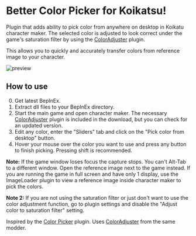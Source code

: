 # Better Color Picker for Koikatsu!
Plugin that adds ability to pick color from anywhere on desktop in Koikatu character maker. The selected color is adjusted to look correct under the game's saturation filter by using the [ColorAdjuster](https://koikoi.happy.nu/#!plugin_color_adjuster.md) plugin.

This allows you to quickly and accurately transfer colors from reference image to your character.

![preview](https://user-images.githubusercontent.com/39247311/50300415-a7dd4080-0484-11e9-89bb-b0483dcf9cd7.gif)

## How to use
0. Get latest BepInEx.
1. Extract dll files to your BepInEx directory.
2. Start the main game and open character maker. The necessary [ColorAdjuster](https://koikoi.happy.nu/#!plugin_color_adjuster.md) plugin is included in the download, but you can check for an updated version.
3. Edit any color, enter the "Sliders" tab and click on the "Pick color from desktop" button.
4. Hover your mouse over the color you want to use and press any button to finish picking. Pressing shift is recommended.

**Note:** If the game window loses focus the capture stops. You can't Alt-Tab to a different window. Open the reference image next to the game instead. If you are running the game in full screen and have only 1 display, use the ImageLoader plugin to view a reference image inside character maker to pick the colors.

**Note 2:** If you are not using the saturation filter or just don't want to use the color adjustment function, go to plugin settings and disable the "Adjust color to saturation filter" setting.

Inspired by the [Color Picker](https://koikoi.happy.nu/#!plugin_color_picker.md) plugin.
Uses [ColorAdjuster](https://koikoi.happy.nu/#!plugin_color_adjuster.md) from the same modder.
